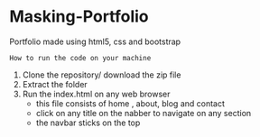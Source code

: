 # Masking-Portfolio
 Portfolio made using html5, css and bootstrap

```
How to run the code on your machine
```

1. Clone the repository/ download the zip file
2. Extract the folder 
3. Run the index.html on any web browser
   * this file consists of home , about, blog and contact
   * click on any title on the nabber to navigate on any section 
   * the navbar sticks on the top
